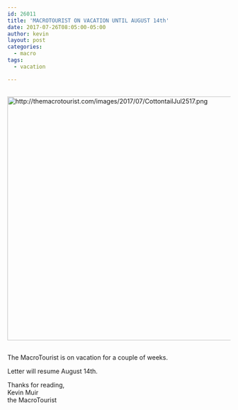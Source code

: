 ```yaml
---
id: 26011
title: 'MACROTOURIST ON VACATION UNTIL AUGUST 14th'
date: 2017-07-26T08:05:00-05:00
author: kevin
layout: post
categories:
  - macro
tags:
  - vacation

---
```

<a href="http://themacrotourist.com/images/2017/07/CottontailJul2517.png"><img src="http://themacrotourist.com/images/2017/07/CottontailJul2517.png" alt="http://themacrotourist.com/images/2017/07/CottontailJul2517.png" width="600" height="550" style="margin:30px auto;display:block;"></a>

The MacroTourist is on vacation for a couple of weeks.

Letter will resume August 14th.

Thanks for reading,  
Kevin Muir  
the MacroTourist  
